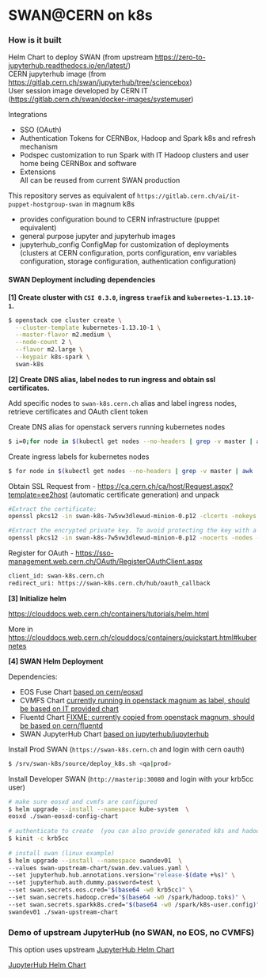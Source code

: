 # SWAN@CERN on k8s

### How is it built

Helm Chart to deploy SWAN (from upstream https://zero-to-jupyterhub.readthedocs.io/en/latest/)  
CERN jupyterhub image (from https://gitlab.cern.ch/swan/jupyterhub/tree/sciencebox)  
User session image developed by CERN IT (https://gitlab.cern.ch/swan/docker-images/systemuser)  
  
Integrations  

- SSO (OAuth) 
- Authentication Tokens for CERNBox, Hadoop and Spark k8s and refresh mechanism  
- Podspec customization to run Spark with IT Hadoop clusters and user home being CERNBox and software  
- Extensions  
	All can be reused from current SWAN production  
  
This repository serves as equivalent of `https://gitlab.cern.ch/ai/it-puppet-hostgroup-swan` in magnum k8s

- provides configuration bound to CERN infrastructure (puppet equivalent)
- general purpose jupyter and jupyterhub images
- jupyterhub_config ConfigMap for customization of deployments (clusters at CERN configuration, ports configuration, env variables configuration, storage configuration, authentication configuration)

#### SWAN Deployment including dependencies

<b>[1] Create cluster with `CSI 0.3.0`, ingress `traefik` and `kubernetes-1.13.10-1`. </b>

```bash
$ openstack coe cluster create \
  --cluster-template kubernetes-1.13.10-1 \
  --master-flavor m2.medium \
  --node-count 2 \
  --flavor m2.large \
  --keypair k8s-spark \
  swan-k8s
```

<b>[2] Create DNS alias, label nodes to run ingress and obtain ssl certificates. </b>

Add specific nodes to `swan-k8s.cern.ch` alias and label ingress nodes, retrieve certificates and OAuth client token

Create DNS alias for openstack servers running kubernetes nodes
```bash
$ i=0;for node in $(kubectl get nodes --no-headers | grep -v master | awk '{print $1}'); do openstack server set --property landb-alias=swan-k8s--load-$i- $node; i=$(($i + 1)); done
```

Create ingress labels for kubernetes nodes
```bash
$ for node in $(kubectl get nodes --no-headers | grep -v master | awk '{print $1}'); do kubectl label node $node role=ingress; done
```

Obtain SSL
Request from - https://ca.cern.ch/ca/host/Request.aspx?template=ee2host (automatic certificate generation) and unpack
```bash
#Extract the certificate:
openssl pkcs12 -in swan-k8s-7w5vw3dlewud-minion-0.p12 -clcerts -nokeys -out hostcert.pem

#Extract the encrypted private key. To avoid protecting the key with a passphrase, specify the -nodes option:
openssl pkcs12 -in swan-k8s-7w5vw3dlewud-minion-0.p12 -nocerts -nodes -out hostkey.pem
```

Register for OAuth - https://sso-management.web.cern.ch/OAuth/RegisterOAuthClient.aspx

```bash
client_id: swan-k8s.cern.ch
redirect_uri: https://swan-k8s.cern.ch/hub/oauth_callback
```

<b>[3] Initialize helm</b>

https://clouddocs.web.cern.ch/containers/tutorials/helm.html

More in 
https://clouddocs.web.cern.ch/clouddocs/containers/quickstart.html#kubernetes

<b>[4] SWAN Helm Deployment</b>

Dependencies:
- EOS Fuse Chart [based on cern/eosxd]()
- CVMFS Chart [currently running in openstack magnum as label, should be based on IT provided chart]()
- Fluentd Chart [FIXME: currently copied from openstack magnum, should be based on cern/fluentd]()
- SWAN JupyterHub Chart [based on jupyterhub/jupyterhub]()

Install Prod SWAN (`https://swan-k8s.cern.ch` and login with cern oauth)

```bash
$ /srv/swan-k8s/source/deploy_k8s.sh <qa|prod>
```

Install Developer SWAN (`http://masterip:30080` and login with your krb5cc user)

```bash
# make sure eosxd and cvmfs are configured
$ helm upgrade --install --namespace kube-system  \
eosxd ./swan-eosxd-config-chart
 
# authenticate to create  (you can also provide generated k8s and hadoop base64 tokens if needed)
$ kinit -c krb5cc
 
# install swan (linux example)
$ helm upgrade --install --namespace swandev01  \
--values swan-upstream-chart/swan.dev.values.yaml \
--set jupyterhub.hub.annotations.version="release-$(date +%s)" \
--set jupyterhub.auth.dummy.password=test \
--set swan.secrets.eos.cred="$(base64 -w0 krb5cc)" \
--set swan.secrets.hadoop.cred="$(base64 -w0 /spark/hadoop.toks)" \
--set swan.secrets.sparkk8s.cred="$(base64 -w0 /spark/k8s-user.config)" \
swandev01 ./swan-upstream-chart
```

### Demo of upstream JupyterHub (no SWAN, no EOS, no CVMFS)
This option uses upstream [JupyterHub Helm Chart](https://jupyterhub.github.io/helm-chart/)

[JupyterHub Helm Chart](jupyterhub-upstream-chart/README.md)